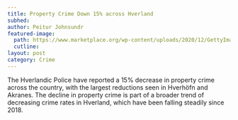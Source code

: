 ```yaml
---
title: Property Crime Down 15% across Hverland
subhed: 
author: Peitur Johnsundr
featured-image: 
  path: https://www.marketplace.org/wp-content/uploads/2020/12/GettyImages-1126734982-crop.jpg?fit=2880%2C1620
  cutline: 
layout: post
category: Crime
---
```


The Hverlandic Police have reported a 15% decrease in property crime across the country, with the largest reductions seen in Hverhöfn and Akranes. The decline in property crime is part of a broader trend of decreasing crime rates in Hverland, which have been falling steadily since 2018.
